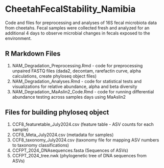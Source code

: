 # CheetahFecalStability_Namibia
 Code and files for preprocessing and analyses of 16S fecal microbiota data from cheetahs. Fecal samples were collected fresh and analyzed for an additional 4 days to observe microbial changes in fecals exposed to the environment. 
 
 ## R Markdown Files
 1. NAM_Degradation_Preprocessing.Rmd - code for preprocessing unpaired FASTQ files (dada2,         decontam, rarefactin curve, alpha calculations, create phyloseq object files)
 2. NAM_Degradation_Analyses.Rmd - code for statistical tests and visualizations for relative abundance, alpha and beta diversity
 3. NAM_Degradation_MaAslin2_Code.Rmd - code for running differential abundance testing across samples days using MaAslin2
 
## Files for building phyloseq object
1. CCF8_featuretable_July2024.csv (feature table - ASV counts for each sample)
2. CCF8_Meta_July2024.csv (metadata for samples)
3. CCF8_taxonomy_July2024.csv (taxonomy file for mapping ASV numbers to taxonomy classifications)
4. CCFPT_2024_DNAsequences.fasta (Sequences of ASVs)
5. CCFPT_2024_tree.nwk (phylogenetic tree of DNA sequences from ASVs)
